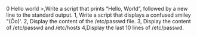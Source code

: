 0 Hello world >,Write a script that prints “Hello, World”, followed by a new line to the standard output.
1, Write a script that displays a confused smiley "(Ôo)'.
2, Display the content of the /etc/passwd file.
3, Display the content of /etc/passwd and /etc/hosts
4,Display the last 10 lines of /etc/passwd.
